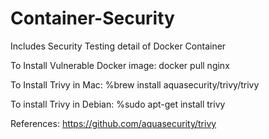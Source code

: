 # Container-Security
Includes Security Testing detail of Docker Container

To Install Vulnerable Docker image:
docker pull nginx

To Install Trivy in Mac:
%brew install aquasecurity/trivy/trivy

To install Trivy in Debian:
%sudo apt-get install trivy

References:
https://github.com/aquasecurity/trivy
